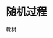 # 随机过程

[教材](https://github.com/TyrannosaurusLjx/COURSES/blob/main/Random_Process/files/%E9%9A%8F%E6%9C%BA%E8%BF%87%E7%A8%8B(%E8%8B%8F%E4%B8%AD%E6%A0%B9).pdf)

